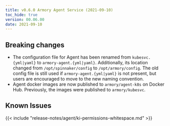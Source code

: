 ```yaml
---
title: v0.6.0 Armory Agent Service (2021-09-10)
toc_hide: true
version: 00.06.00
date: 2021-09-10
---
```


## Breaking changes

* The configuration file for Agent has been renamed from `kubesvc.{yml|yaml}` to `armory-agent.{yml|yaml}`. Additionally, its location changed from `/opt/spinnaker/config` to `/opt/armory/config`. The old config file is still used if `armory-agent.{yml|yaml}` is not present, but users are encouraged to move to the new naming convention.
* Agent docker images are now published to `armory/agent-k8s` on Docker Hub. Previously, the images were published to `armory/kubesvc`.

## Known Issues

{{< include "release-notes/agent/ki-permissions-whitespace.md" >}}